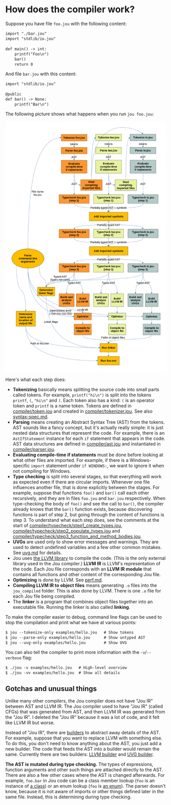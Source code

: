 # How does the compiler work?

Suppose you have file `foo.jou` with the following content:

```python3
import "./bar.jou"
import "stdlib/io.jou"

def main() -> int:
    printf("Foo\n")
    bar()
    return 0
```

And file `bar.jou` with this content:

```python3
import "stdlib/io.jou"

@public
def bar() -> None:
    printf("Bar\n")
```

The following picture shows what happens when you run `jou foo.jou`:

![design](images/design.png)

Here's what each step does:
- **Tokenizing** basically means splitting the source code into small parts called tokens.
    For example, `printf("hi\n")` is split into the tokens `printf`, `(`, `"hi\n"` and `)`.
    Each token also has a kind: `(` is an operator token and `printf` is a name token.
    Tokens are defined in [compiler/token.jou](../../compiler/token.jou)
    and created in [compiler/tokenizer.jou](../../compiler/tokenizer.jou).
    See also [syntax-spec.md](syntax-spec.md).
- **Parsing** means creating an Abstract Syntax Tree (AST) from the tokens.
    AST sounds like a fancy concept, but it's actually really simple:
    it is just nested data structures that represent the code.
    For example, there is an `AstIfStatement` instance for each `if` statement that appears in the code.
    AST data structures are defined in [compiler/ast.jou](../../compiler/ast.jou)
    and instantiated in [compiler/parser.jou](../../compiler/parser.jou).
- **Evaluating compile-time if statements** must be done before looking at what other files are imported.
    For example, if there is a Windows-specific `import` statement under `if WINDOWS:`,
    we want to ignore it when not compiling for Windows.
- **Type checking** is split into several stages,
    so that everything will work as expected even if there are circular imports.
    Whenever one file influences another file, that is done explicitly between the stages.
    For example, suppose that functions `foo()` and `bar()` call each other recursively,
    and they are in files `foo.jou` and `bar.jou` respectively.
    When type-checking the body of `foo()` and see the call to `bar()`,
    the compiler already knows that the `bar()` function exists,
    because discovering functions is part of step 2,
    but going through the content of functions is step 3.
    To understand what each step does, see the comments at the start of
    [compiler/typecheck/step1_create_types.jou](../../compiler/typecheck/step1_create_types.jou),
    [compiler/typecheck/step2_populate_types.jou](../../compiler/typecheck/step2_populate_types.jou) and
    [compiler/typecheck/step3_function_and_method_bodies.jou](../../compiler/typecheck/step3_function_and_method_bodies.jou).
- **UVGs** are used only to show error messages and warnings.
    They are used to detect undefined variables and a few other common mistakes.
    See [uvg.md](uvg.md) for details.
- Jou uses [the LLVM library](https://en.wikipedia.org/wiki/LLVM) to compile the code.
    (This is the only external library used in the Jou compiler.)
    **LLVM IR** is LLVM's representation of the code.
    Each Jou file corresponds with an **LLVM IR module**
    that contains all functions and other content of the corresponding Jou file.
- **Optimizing** is done by LLVM. See [perf.md](../perf.md).
- **Compiling LLVM IR to object files** means generating `.o` files into the `jou_compiled` folder.
    This is also done by LLVM.
    There is one `.o` file for each Jou file being compiled.
- The **linker** is a program that combines object files together into an executable file.
    Running the linker is also called **linking**.

To make the compiler easier to debug, command line flags can be used
to stop the compilation and print what we have at various points:

```
$ jou --tokenize-only examples/hello.jou   # Show tokens
$ jou --parse-only examples/hello.jou      # Show untyped AST
$ jou --uvg-only examples/hello.jou        # Show UVG
```

You can also tell the compiler to print more information
with the `-v`/`--verbose` flag:

```
$ ./jou -v examples/hello.jou   # High-level overview
$ ./jou -vv examples/hello.jou  # Show all details
```


## Gotchas and unusual things

Unlike many other compilers, the Jou compiler does not have "Jou IR" between AST and LLVM IR.
The Jou compiler used to have "Jou IR" (called CFGs) that was generated from AST,
and then LLVM IR was generated from the "Jou IR".
I deleted the "Jou IR" because it was a lot of code, and it felt like LLVM IR but worse.

Instead of "Jou IR", there are [builders](../../compiler/builders/) to abstract away details of the AST.
For example, suppose that you want to replace LLVM with something else.
To do this, you don't need to know anything about the AST, you just add a new builder.
The code that feeds the AST into a builder would remain the same.
Currently there are two builders:
[LLVM builder](../../compiler/builders/llvm_builder.jou) and
[UVG builder](../../compiler/builders/uvg_builder.jou).

**The AST is mutated during type checking.**
The types of expressions, function arguments and other such things are attached directly to the AST.
There are also a few other cases where the AST is changed afterwards.
For example, `foo.bar` in Jou code can be a class member lookup (`foo` is an instance of [a class](../classes.md))
or an enum lookup (`foo` is [an enum](../enums.md)).
The parser doesn't know, because it is not aware of imports or other things defined later in the same file.
Instead, this is determining during type checking.
